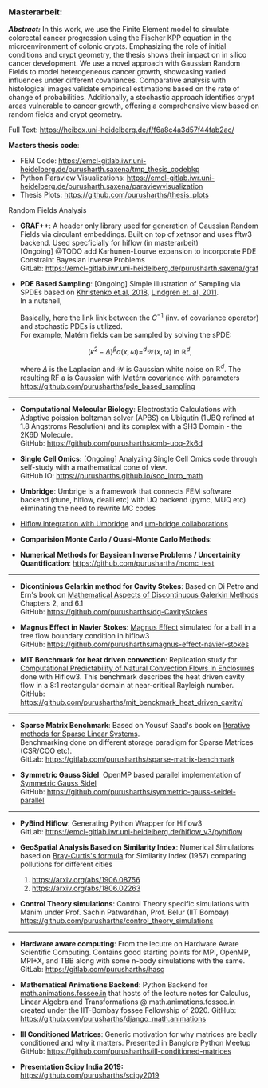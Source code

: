 ### Masterarbeit: <br>
**_Abstract:_** In this work, we use the Finite Element model to simulate colorectal cancer progression using the Fischer KPP equation in the microenvironment of colonic
crypts. Emphasizing the role of initial conditions and crypt geometry, the thesis shows their impact on in silico cancer development. We use a novel approach with
Gaussian Random Fields to model heterogeneous cancer growth, showcasing varied influences under different covariances. Comparative analysis with histological
images validate empirical estimations based on the rate of change of probabilities. Additionally, a stochastic approach identifies crypt areas vulnerable to cancer
growth, offering a comprehensive view based on random fields and crypt geometry.<br>

Full Text: https://heibox.uni-heidelberg.de/f/f6a8c4a3d57f44fab2ac/ <br>

**Masters thesis code**:
- FEM Code: https://emcl-gitlab.iwr.uni-heidelberg.de/purusharth.saxena/tmp_thesis_codebkp
- Python Paraview Visualizations: https://emcl-gitlab.iwr.uni-heidelberg.de/purusharth.saxena/paraviewvisualization
- Thesis Plots: https://github.com/purusharths/thesis_plots

Random Fields Analysis
- **GRAF++**: A header only library used for generation of Gaussian Random Fields via circulant embeddings. Built on top of xetnsor and uses fftw3 backend. Used specficially for hiflow (in masterarbeit)<br>
  [Ongoing] @TODO add Karhunen-Lourve expansion to incorporate PDE Constraint Bayesian Inverse Problems <br>
  GitLab: https://emcl-gitlab.iwr.uni-heidelberg.de/purusharth.saxena/graf


- **PDE Based Sampling**:
  [Ongoing] Simple illustration of Sampling via SPDEs based on [Khristenko et.al, 2018](https://arxiv.org/pdf/1809.07570.pdf), [Lindgren et. al, 2011](https://doi.org/10.1111/j.1467-9868.2011.00777.x). <br>
  In a nutshell,

  Basically, here the link link between the $C^{-1}$ (inv. of covariance operator) and stochastic PDEs is utilized.<br/>
  For example, Matérn fields can be sampled by solving the sPDE:
    
  $$(\kappa^{2}-\Delta)^{\beta}a(x,\omega)=^{d}\mathcal{W}(x,\omega) \text{ in } \mathbb{R}^d,$$
    
  where $\Delta$ is the Laplacian and $\mathcal{W}$ is Gaussian white noise on $\mathbb{R}^d$. The resulting RF a is Gaussian with Matérn covariance with parameters
  https://github.com/purusharths/pde_based_sampling

---

- **Computational Molecular Biology**: Electrostatic Calculations with Adaptive poission boltzman solver (APBS) on Ubiqutin (1UBQ refined at 1.8 Angstroms Resolution) and its complex with a SH3 Domain - the 2K6D Molecule. <br>
GitHub: https://github.com/purusharths/cmb-ubq-2k6d

- **Single Cell Omics:** [Ongoing] Analyzing Single Cell Omics code through self-study with a mathematical cone of view.<br>
GitHub IO: https://purusharths.github.io/sco_intro_math

- **Umbridge**: Umbrige is a framework that connects FEM software backend (dune, hiflow, dealii etc) with UQ backend (pymc, MUQ etc) eliminating the need to rewrite MC codes
- [Hiflow integration with Umbridge](https://emcl-gitlab.iwr.uni-heidelberg.de/purusharth.saxena/fkpp-colorectal-adenoma/-/tree/umbridge/hiflow3-master/exercises/fischerKPP?ref_type=heads) and [um-bridge collaborations](https://github.com/purusharths/umbridge)

- **Comparision Monte Carlo / Quasi-Monte Carlo Methods**:

- **Numerical Methods for Baysiean Inverse Problems / Uncertainity Quantification**: https://github.com/purusharths/mcmc_test
---

- **Dicontinious Gelarkin method for Cavity Stokes**: Based on Di Petro and Ern's book on [Mathematical Aspects of Discontinuous Galerkin Methods](https://link.springer.com/book/10.1007/978-3-642-22980-0) Chapters 2, and 6.1 <br>
GitHub: https://github.com/purusharths/dg-CavityStokes <br>

- **Magnus Effect in Navier Stokes**: [Magnus Effect](https://www.youtube.com/watch?v=2OSrvzNW9FE) simulated for a ball in a free flow boundary condition in hiflow3 <br>
GitHub: https://github.com/purusharths/magnus-effect-navier-stokes<br>

- **MIT Benchmark for heat driven convection**: Replication study for [Computational Predictability of Natural Convection Flows In Enclosures](https://www.osti.gov/servlets/purl/15006259-x0JCRo/native/) done with Hiflow3. This benchmark describes the heat driven cavity flow in a 8:1 rectangular domain at near-critical Rayleigh number. <br>
GitHub: https://github.com/purusharths/mit_benckmark_heat_driven_cavity/

---

- **Sparse Matrix Benchmark**: Based on Yousuf Saad's book on [Iterative methods for Sparse Linear Systems](https://www-users.cse.umn.edu/~saad/IterMethBook_2ndEd.pdf). <br>
Benchmarking done on different storage paradigm for Sparse Matrices (CSR/COO etc).<br>
GitLab: https://gitlab.com/purusharths/sparse-matrix-benchmark<br>

- **Symmetric Gauss Sidel**: OpenMP based parallel implementation of [Symmetric Gauss Sidel](https://arxiv.org/abs/2311.14138)<br>
GitHub: https://github.com/purusharths/symmetric-gauss-seidel-parallel<br>

---

- **PyBind Hiflow**: Generating Python Wrapper for Hiflow3<br>
GitLab: https://emcl-gitlab.iwr.uni-heidelberg.de/hiflow_v3/pyhiflow<br>

- **GeoSpatial Analysis Based on Similarity Index**: Numerical Simulations based on [Bray-Curtis's formula](https://esajournals.onlinelibrary.wiley.com/doi/10.2307/1942268) for Similarity Index (1957) comparing pollutions for different cities
    1. https://arxiv.org/abs/1906.08756
    2. https://arxiv.org/abs/1806.02263 <br>

- **Control Theory simulations**: Control Theory specific simulations with Manim under Prof. Sachin Patwardhan, Prof. Belur (IIT Bombay)
https://github.com/purusharths/control_theory_simulations
---

- **Hardware aware computing**: From the lecutre on Hardware Aware Scientific Computing. Contains good starting points for MPI, OpenMP, MPI+X, and TBB along with some n-body simulations with the same.
GitLab: https://gitlab.com/purusharths/hasc

- **Mathematical Animations Backend**: Python Backend for [math.animations.fossee.in](https://math.animations.fossee.in/) that hosts of the lecture notes for Calculus, Linear Algebra and Transformations @ math.animations.fossee.in created under the IIT-Bombay fossee Fellowship of 2020. 
GitHub: https://github.com/purusharths/django_math.animations

- **Ill Conditioned Matrices**: Generic motivation for why matrices are badly conditioned and why it matters. Presented in Banglore Python Meetup<br>
GitHub: https://github.com/purusharths/ill-conditioned-matrices

- **Presentation Scipy India 2019:** https://github.com/purusharths/scipy2019





